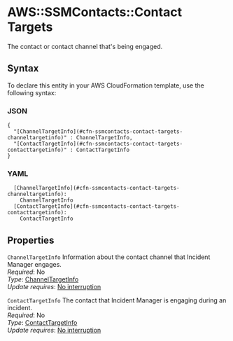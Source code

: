 # AWS::SSMContacts::Contact Targets<a name="aws-properties-ssmcontacts-contact-targets"></a>

The contact or contact channel that's being engaged\.

## Syntax<a name="aws-properties-ssmcontacts-contact-targets-syntax"></a>

To declare this entity in your AWS CloudFormation template, use the following syntax:

### JSON<a name="aws-properties-ssmcontacts-contact-targets-syntax.json"></a>

```
{
  "[ChannelTargetInfo](#cfn-ssmcontacts-contact-targets-channeltargetinfo)" : ChannelTargetInfo,
  "[ContactTargetInfo](#cfn-ssmcontacts-contact-targets-contacttargetinfo)" : ContactTargetInfo
}
```

### YAML<a name="aws-properties-ssmcontacts-contact-targets-syntax.yaml"></a>

```
  [ChannelTargetInfo](#cfn-ssmcontacts-contact-targets-channeltargetinfo): 
    ChannelTargetInfo
  [ContactTargetInfo](#cfn-ssmcontacts-contact-targets-contacttargetinfo): 
    ContactTargetInfo
```

## Properties<a name="aws-properties-ssmcontacts-contact-targets-properties"></a>

`ChannelTargetInfo`  <a name="cfn-ssmcontacts-contact-targets-channeltargetinfo"></a>
Information about the contact channel that Incident Manager engages\.  
*Required*: No  
*Type*: [ChannelTargetInfo](aws-properties-ssmcontacts-contact-channeltargetinfo.md)  
*Update requires*: [No interruption](https://docs.aws.amazon.com/AWSCloudFormation/latest/UserGuide/using-cfn-updating-stacks-update-behaviors.html#update-no-interrupt)

`ContactTargetInfo`  <a name="cfn-ssmcontacts-contact-targets-contacttargetinfo"></a>
The contact that Incident Manager is engaging during an incident\.  
*Required*: No  
*Type*: [ContactTargetInfo](aws-properties-ssmcontacts-contact-contacttargetinfo.md)  
*Update requires*: [No interruption](https://docs.aws.amazon.com/AWSCloudFormation/latest/UserGuide/using-cfn-updating-stacks-update-behaviors.html#update-no-interrupt)